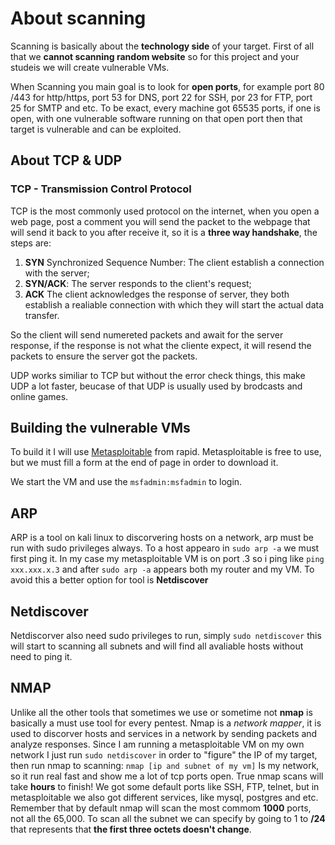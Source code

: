 # About scanning

Scanning is basically about the **technology side** of your target. First of all that we **cannot scanning random website** so for this project and your studeis we will create vulnerable VMs.

When Scanning you main goal is to look for **open ports**, for example port 80 /443 for http/https, port 53 for DNS, port 22 for SSH, por 23 for FTP, port 25 for SMTP and etc. To be exact, every machine got 65535 ports, if one is open, with one vulnerable software running on that open port then that target is vulnerable and can be exploited.

## About TCP & UDP

### TCP - Transmission Control Protocol

TCP is the most commonly used protocol on the internet, when you open a web page, post a comment you will send the packet to the webpage that will send it back to you after receive it, so it is a **three way handshake**, the steps are:

1. **SYN** Synchronized Sequence Number: The client establish a connection with the server;
2. **SYN/ACK**: The server responds to the client's request;
3. **ACK** The client acknowledges the response of server, they both establish a realiable connection with which they will start the actual data transfer.

So the client will send numereted packets and await for the server response, if the response is not what the cliente expect, it will resend the packets to ensure the server got the packets.

UDP works similiar to TCP but without the error check things, this make UDP a lot faster, beucase of that UDP is usually used by brodcasts and online games.

## Building the vulnerable VMs

To build it I will use [Metasploitable](https://information.rapid7.com/download-metasploitable-2017.html?LS=1631875&CS=web) from rapid. Metasploitable is free to use, but we must fill a form at the end of page in order to download it.

We start the VM and use the `msfadmin:msfadmin` to login.

## ARP

ARP is a tool on kali linux to discorvering hosts on a network, arp must be run with sudo privileges always.
To a host appearo in `sudo arp -a` we must first ping it. In my case my metasploitable VM is on port .3 so i ping like `ping xxx.xxx.x.3` and after `sudo arp -a` appears both my router and my VM. To avoid this a better option for tool is **Netdiscover**

## Netdiscover

Netdiscorver also need sudo privileges to run, simply `sudo netdiscover` this will start to scanning all subnets and will find all avaliable hosts without need to ping it.

## NMAP

Unlike all the other tools that sometimes we use or sometime not **nmap** is basically a must use tool for every pentest. Nmap is a _network mapper_, it is used to discorver hosts and services in a network by sending packets and analyze responses.
Since I am running a metasploitable VM on my own network I just run `sudo netdiscover` in order to "figure" the IP of my target, then run nmap to scanning: `nmap [ip and subnet of my vm]`
Is my network, so it run real fast and show me a lot of tcp ports open. True nmap scans will take **hours** to finish!
We got some default ports like SSH, FTP, telnet, but in metasploitable we also got different services, like mysql, postgres and etc. Remember that by default nmap will scan the most commom **1000** ports, not all the 65,000.
To scan all the subnet we can specify by going to 1 to **/24** that represents that **the first three octets doesn't change**.
